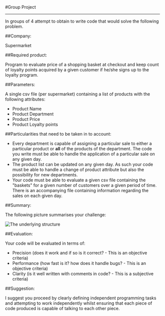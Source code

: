 #Group Project

---

In groups of 4 attempt to obtain to write code that would solve the following problem.

##Company:

Supermarket

##Required product:

Program to evaluate price of a shopping basket at checkout and keep count of loyalty points acquired by a given customer if he/she signs up to the loyalty program.

##Parameters:

A single csv file (per supermarket) containing a list of products with the following attributes:

- Product Name
- Product Department
- Product Price
- Product Loyalty points

##Particularities that need to be taken in to account:

- Every department is capable of assigning a particular sale to either a particular product or **all** of the products of the department. The code you write must be able to handle the application of a particular sale on any given day.
- The product list can be updated on any given day. As such your code must be able to handle a change of product attribute but also the possibility for new departments.
- Your code must be able to evaluate a given csv file containing the "baskets" for a given number of customers over a given period of time. There is an accompanying file containing information regarding the sales on each given day.

##Summary:

The following picture summarises your challenge:

![The underlying structure]()

##Evaluation:

Your code will be evaluated in terms of:

- Precision (does it work and if so is it correct? - This is an objective criteria)
- Performance (how fast is it? how does it handle bugs? - This is an objective criteria)
- Clarity (is it well written with comments in code? - This is a subjective criteria)

##Suggestion:

I suggest you proceed by clearly defining independent programming tasks and attempting to work independently whilst ensuring that each piece of code produced is capable of talking to each other piece.
